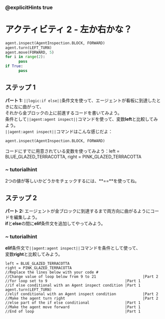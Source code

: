 ### @explicitHints true
 
# アクティビティ 2 - 左か右かな？ 

```python
agent.inspect(AgentInspection.BLOCK, FORWARD)
agent.turn(LEFT_TURN)
agent.move(FORWARD, 5)
for i in range(2):
      pass
if True:
      pass
```

## ステップ 1
**パート 1:** `||logic:if else||`条件文を使って、エージェントが看板に到達したときに左に曲がって、<br>
それから金ブロックの上に前進するコードを書いてみよう。<br>
条件として`||agent:agent inspect||`コマンドを使って、変数**left**と比較してみよう。<br>
`||agent:agent inspect||`コマンドはこんな感じだよ： 
```python
agent.inspect(AgentInspection.BLOCK, FORWARD)
```
コードにすでに用意されている変数を使ってみよう：left = BLUE_GLAZED_TERRACOTTA, right = PINK_GLAZED_TERRACOTTA
### ~ tutorialhint 
2つの値が等しいかどうかをチェックするには、**==**を使ってね。

## ステップ 2
**パート 2:** エージェントが金ブロックに到達するまで両方向に曲がるようにコードを編集しよう。<br>
**if**と**else**の間に**elif**条件文を追加してやってみよう。
### ~ tutorialhint 
**elif**条件文で`||agent:agent inspect||`コマンドを条件として使って、<br>
変数**right**と比較してみよう。

```template
left = BLUE_GLAZED_TERRACOTTA
right = PINK_GLAZED_TERRACOTTA
//Replace the lines below with your code #
//Change value of loop below from 9 to 21                     |Part 2
//for loop set to 9                                   |Part 1
//if else conditional with an Agent inspect condition |Part 1
agent.turn(LEFT_TURN)
//elif conditional with an Agent inspect condition            |Part 2
//Make the agent turn right                                   |Part 2
//else part of the if else conditional                |Part 1
//Make the agent move forward                         |Part 1
//End of loop                                         |Part 1
```
